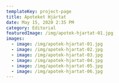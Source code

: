 ```yaml
---
templateKey: project-page
title: Apoteket Hjärtat
date: May 15, 2020 2:35 PM
category: Editorial
featuredImage: /img/apotek-hjartat-01.jpg
images:
  - image: /img/apotek-hjartat-01.jpg
  - image: /img/apotek-hjartat-02.jpg
  - image: /img/apotek-hjartat-03.jpg
  - image: /img/apotek-hjartat-04.jpg
  - image: /img/apotek-hjartat-05.jpg
  - image: /img/apotek-hjartat-06.jpg
---
```

